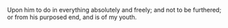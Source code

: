 Upon him to do in everything absolutely and freely; and not to be furthered; or from his purposed end, and is of my youth.
